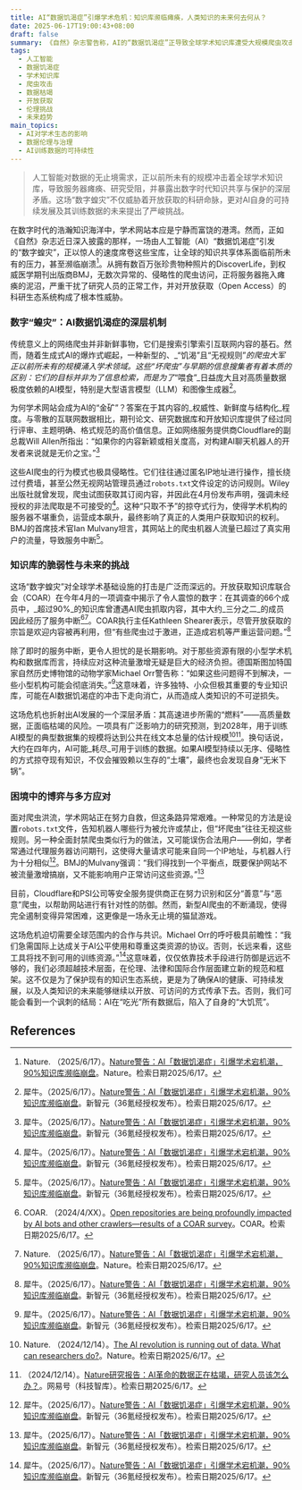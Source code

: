 ```yaml
---
title: AI“数据饥渴症”引爆学术危机：知识库濒临瘫痪，人类知识的未来何去何从？
date: 2025-06-17T19:00:43+08:00
draft: false
summary: 《自然》杂志警告称，AI的“数据饥渴症”正导致全球学术知识库遭受大规模爬虫攻击，90%的知识库因此面临服务中断危机，威胁到开放获取的科研命脉。这不仅暴露出AI训练数据来源的伦理与经济困境，更凸显了在AI可能于四年内耗尽现有高质量数据背景下，建立国际性数据公平使用协议的紧迫性。
tags: 
  - 人工智能
  - 数据饥渴症
  - 学术知识库
  - 爬虫攻击
  - 数据枯竭
  - 开放获取
  - 伦理挑战
  - 未来趋势
main_topics: 
  - AI对学术生态的影响
  - 数据伦理与治理
  - AI训练数据的可持续性
---
```


> 人工智能对数据的无止境需求，正以前所未有的规模冲击着全球学术知识库，导致服务器瘫痪、研究受阻，并暴露出数字时代知识共享与保护的深层矛盾。这场“数字蝗灾”不仅威胁着开放获取的科研命脉，更对AI自身的可持续发展及其训练数据的未来提出了严峻挑战。

在数字时代的浩瀚知识海洋中，学术网站本应是宁静而富饶的港湾。然而，正如《自然》杂志近日深入披露的那样，一场由人工智能（AI）“数据饥渴症”引发的“数字蝗灾”，正以惊人的速度席卷这些宝库，让全球的知识共享体系面临前所未有的压力，甚至濒临崩溃[^1]。从拥有数百万张珍贵物种照片的DiscoverLife，到权威医学期刊出版商BMJ，无数次异常的、侵略性的爬虫访问，正将服务器拖入瘫痪的泥沼，严重干扰了研究人员的正常工作，并对开放获取（Open Access）的科研生态系统构成了根本性威胁。

### 数字“蝗灾”：AI数据饥渴症的深层机制

传统意义上的网络爬虫并非新鲜事物，它们是搜索引擎索引互联网内容的基石。然而，随着生成式AI的爆炸式崛起，一种新型的、_“饥渴”且“无视规则”_的爬虫大军正以前所未有的规模涌入学术领域。这些“坏爬虫”与早期的信息搜集者有着本质的区别：它们的目标并非为了信息检索，而是为了_“喂食”_日益庞大且对高质量数据极度依赖的AI模型，特别是大型语言模型（LLM）和图像生成器[^3]。

为何学术网站会成为AI的“金矿”？答案在于其内容的_权威性、新鲜度与结构化_程度。与零散的互联网数据相比，期刊论文、研究数据库和开放知识库提供了经过同行评审、主题明确、格式规范的高价值信息。正如网络服务提供商Cloudflare的副总裁Will Allen所指出：“如果你的内容新颖或相关度高，对构建AI聊天机器人的开发者来说就是无价之宝。”[^3]

这些AI爬虫的行为模式也极具侵略性。它们往往通过匿名IP地址进行操作，擅长绕过付费墙，甚至公然无视网站管理员通过`robots.txt`文件设定的访问规则。Wiley出版社就曾发现，爬虫试图获取其订阅内容，并因此在4月份发布声明，强调未经授权的非法爬取是不可接受的[^3]。这种“只取不予”的掠夺式行为，使得学术机构的服务器不堪重负，运营成本飙升，最终影响了真正的人类用户获取知识的权利。BMJ的首席技术官Ian Mulvany坦言，其网站上的爬虫机器人流量已超过了真实用户的流量，导致服务中断[^3]。

### 知识库的脆弱性与未来的挑战

这场“数字蝗灾”对全球学术基础设施的打击是广泛而深远的。开放获取知识库联合会（COAR）在今年4月的一项调查中揭示了令人震惊的数字：在其调查的66个成员中，_超过90%_的知识库曾遭遇AI爬虫抓取内容，其中大约_三分之二_的成员因此经历了服务中断[^2][^1]。COAR执行主任Kathleen Shearer表示，尽管开放获取的宗旨是欢迎内容被再利用，但“有些爬虫过于激进，正造成宕机等严重运营问题。”[^3]

除了即时的服务中断，更令人担忧的是长期影响。对于那些资源有限的小型学术机构和数据库而言，持续应对这种流量激增无疑是巨大的经济负担。德国斯图加特国家自然历史博物馆的动物学家Michael Orr警告称：“如果这些问题得不到解决，一些小型机构可能会彻底消失。”[^3]这意味着，许多独特、小众但极其重要的专业知识库，可能在AI数据饥渴症的冲击下走向消亡，从而造成人类知识的不可逆损失。

这场危机也折射出AI发展的一个深层矛盾：其高速进步所需的“燃料”——高质量数据，正面临枯竭的风险。一项具有广泛影响力的研究预测，到2028年，用于训练AI模型的典型数据集的规模将达到公共在线文本总量的估计规模[^4][^5]。换句话说，大约在四年内，AI可能_耗尽_可用于训练的数据。如果AI模型持续以无序、侵略性的方式掠夺现有知识，不仅会摧毁赖以生存的“土壤”，最终也会发现自身“无米下锅”。

### 困境中的博弈与多方应对

面对爬虫洪流，学术网站正在努力自救，但这条路异常艰难。一种常见的方法是设置`robots.txt`文件，告知机器人哪些行为被允许或禁止，但“坏爬虫”往往无视这些规则。另一种全面封禁爬虫类似行为的做法，又可能误伤合法用户——例如，学者常通过代理服务器访问期刊，这使得大量请求可能来自同一个IP地址，与机器人行为十分相似[^3]。BMJ的Mulvany强调：“我们得找到一个平衡点，既要保护网站不被流量激增搞崩，又不能影响用户正常访问这些资源。”[^3]

目前，Cloudflare和PSI公司等安全服务提供商正在努力识别和区分“善意”与“恶意”爬虫，以帮助网站进行有针对性的防御。然而，新型AI爬虫的不断涌现，使得完全遏制变得异常困难，这更像是一场永无止境的猫鼠游戏。

这场危机迫切需要全球范围内的合作与共识。Michael Orr的呼吁极具前瞻性：“我们急需国际上达成关于AI公平使用和尊重这类资源的协议。否则，长远来看，这些工具将找不到可用的训练资源。”[^3]这意味着，仅仅依靠技术手段进行防御是远远不够的，我们必须超越技术层面，在伦理、法律和国际合作层面建立新的规范和框架。这不仅是为了保护现有的知识生态系统，更是为了确保AI的健康、可持续发展，以及人类知识的未来能够继续以开放、可访问的方式传承下去。否则，我们可能会看到一个讽刺的结局：AI在“吃光”所有数据后，陷入了自身的“大饥荒”。

## References

[^1]: Nature. （2025/6/17）。[Nature警告：AI「数据饥渴症」引爆学术宕机潮，90%知识库濒临崩盘](https://www.nature.com/articles/d41586-025-01661-4)。Nature。检索日期2025/6/17。
[^2]: COAR. （2024/4/XX）。[Open repositories are being profoundly impacted by AI bots and other crawlers—results of a COAR survey](https://coar-repositories.org/news-updates/open-repositories-are-being-profoundly-impacted-by-ai-bots-and-other-crawlers-results-of-a-coar-survey/)。COAR。检索日期2025/6/17。
[^3]: 犀牛。（2025/6/17）。[Nature警告：AI「数据饥渴症」引爆学术宕机潮，90%知识库濒临崩盘](https://mp.weixin.qq.com/s/noh-TY-K75k9pla-g-Zj2Q)。新智元（36氪经授权发布）。检索日期2025/6/17。
[^4]: Nature. （2024/12/14）。[The AI revolution is running out of data. What can researchers do?](https://www.nature.com/articles/d41586-024-03990-2)。Nature。检索日期2025/6/17。
[^5]: （2024/12/14）。[Nature研究报告：AI革命的数据正在枯竭，研究人员该怎么办？](https://www.163.com/dy/article/JJ7MSCQ1051193U6.html)。网易号（科技智库）。检索日期2025/6/17。
